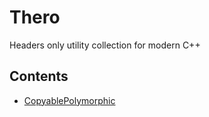 # Thero
Headers only utility collection for modern C++

## Contents

* [CopyablePolymorphic](https://github.com/therocode/thero/wiki/CopyablePolymorphic)
